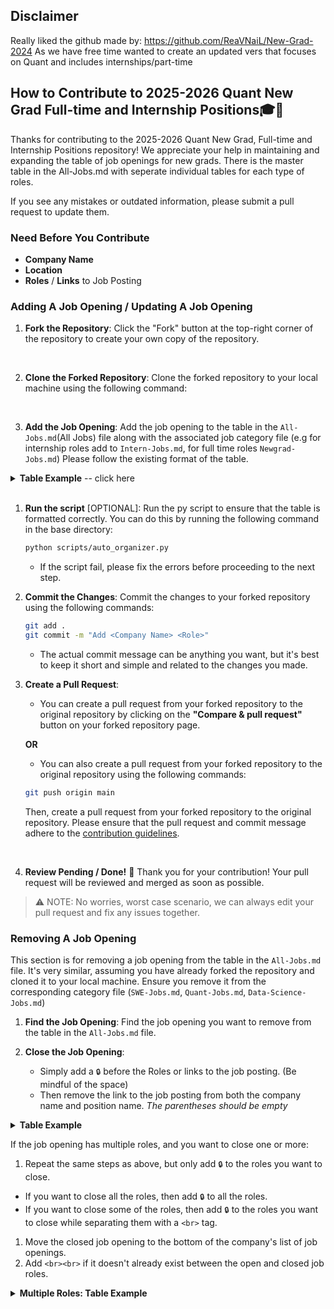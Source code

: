## Disclaimer 
 Really liked the github made by: https://github.com/ReaVNaiL/New-Grad-2024
 As we have free time wanted to create an updated vers that focuses on Quant and includes internships/part-time

## How to Contribute to 2025-2026 Quant New Grad Full-time and Internship Positions🎓💼

Thanks for contributing to the 2025-2026 Quant New Grad, Full-time and Internship Positions repository! 
We appreciate your help in maintaining and expanding the table of job openings for new grads.
There is the master table in the All-Jobs.md with seperate individual tables for each type of roles.

If you see any mistakes or outdated information, please submit a pull request to update them. 

### Need Before You Contribute
* **Company Name**
* **Location**
* **Roles** / **Links** to Job Posting

### Adding A Job Opening / Updating A Job Opening

1. **Fork the Repository**: Click the "Fork" button at the top-right corner of the repository to create your own copy of the repository.
<br>

2. **Clone the Forked Repository**: Clone the forked repository to your local machine using the following command:
<br>

3. **Add the Job Opening**: Add the job opening to the table in the `All-Jobs.md`(All Jobs) file along with the associated job category file 
(e.g  for internship roles add to `Intern-Jobs.md`, for full time roles `Newgrad-Jobs.md`)
Please follow the existing format of the table.

<details>
<summary><b>Table Example</b> -- click here</summary> <br>

- If you were **ADDING** a job opening for *Walmart*:

| Company Name | Location | Roles | Employment | Date Added (mm/dd/yyyy) |
| ------------ | -------- | ----- | -----------| -------- |------------------------ |
| [Citadel](https://www.citadel.com/careers) | - New York, NY <br> - Chicago, IL | ✅ [New Grad Quant Trader](https://www.citadel.com/careers)| Fulltime | 10/01/2023 |t


Placeholders for the table are defined as follows:
  - `Company Name`: Represents the name of the company.
  - `Location`: Denotes the place(s) where the job position is available.
    - When there are multiple locations, each location should be prefixed with a dash `-`, and a `<br>` tag should be inserted before each location, starting from the second location.
    - Example: `- {location1} <br> - {location2}`
  - `Roles`: Refers to any additional roles or links to the job posting.
    - Including "✅" is optional, but if you want to maintain consistency with the rest of the repository, you can add it at the beginning of the role listing.
  - `Employment`:  Either fulltime, part-time, or internships 
  - `Date Added`: Specifies the date when the job opening was added to the repository. The date should be in the format `mm/dd/yyyy`.
    - This helps in keeping the most recent job openings at the top of the table.


```java
| [Company Name](link-to-job-posting) | Location (s)  | [Position Name](link-to-job-posting)| Employment Type | mm/dd/yyyy |
```

<br>

- If **UPDATING** a job opening, please follow the same format as above, but replace the link to the job posting with the new link, or add a new position name separated by a `<br>` tag.

| Company Name | Location | Roles | Employment | Date Added <br> mm/dd/yyyy |
| ------------ | -------- | ----- | ----------------------------- | --------------------------- |
| [Citadel](https://www.citadel.com/careers) | - New York, NY <br> - Chicago, IL | ✅ [New Grad Quant Trader](https://www.citadel.com/careers)| Fulltime | 10/01/2023 |t

```java
| [Company Name](link-to-job-posting) | Location (s)  | [Position Name](link-to-job-posting)| Employment Type | mm/dd/yyyy |
```

</details> 
<br>

1. **Run the script** [OPTIONAL]: Run the py script to ensure that the table is formatted correctly. You can do this by running the following command in the base directory:

    ```bash
    python scripts/auto_organizer.py
    ```
    - If the script fail, please fix the errors before proceeding to the next step.

2. **Commit the Changes**: Commit the changes to your forked repository using the following commands:

    ```bash
    git add .
    git commit -m "Add <Company Name> <Role>"
    ```

    - The actual commit message can be anything you want, but it's best to keep it short and simple and related to the changes you made.

3. **Create a Pull Request**:
    * You can create a pull request from your forked repository to the original repository by clicking on the **"Compare & pull request"** button on your forked repository page.

    **OR**

    * You can also create a pull request from your forked repository to the original repository using the following commands:

    ```bash
    git push origin main
    ```
    Then, create a pull request from your forked repository to the original repository. Please ensure that the pull request and commit message adhere to the [contribution guidelines](#guidelines).

    <br>

4. **Review Pending / Done!** 🎉 Thank you for your contribution! Your pull request will be reviewed and merged as soon as possible.

> ⚠️ NOTE: No worries, worst case scenario, we can always edit your pull request and fix any issues together.

### Removing A Job Opening

This section is for removing a job opening from the table in the `All-Jobs.md` file.
It's very similar, assuming you have already forked the repository and cloned it to your local machine.
Ensure you remove it from the corresponding category file (`SWE-Jobs.md`, `Quant-Jobs.md`, `Data-Science-Jobs.md`)

1. **Find the Job Opening**: Find the job opening you want to remove from the table in the `All-Jobs.md` file.

2. **Close the Job Opening**: 
    - Simply add a `🔒` before the Roles or links to the job posting. (Be mindful of the space)
    - Then remove the link to the job posting from both the company name and position name. *The parentheses should be empty*

<details>
<summary><b>Table Example</b></summary><br>

- This is what the *table* would look like if you were removing a job opening for *Walmart*:

| Company Name | Location | Roles | Employment | Date Added (mm/dd/yyyy) |
| ------------ | -------- | ----- | -----------| -------- |------------------------ |
| [Citadel](https://www.citadel.com/careers) | - New York, NY <br> - Chicago, IL | 🔒 [New Grad Quant Trader](https://www.citadel.com/careers)| Fulltime | 10/01/2023 |t


Placeholders for the table are as follows:
  - `Company Name`: The name of the company.
  - `Location`: The location(s) of the job opening.
  - `Roles`: Any additional Roles or links to the job posting.

```java
| [Company Name]() | - Location (s)  | 🔒 [Position Name]()| - | mm/dd/yyyy |
```

</details>

If the job opening has multiple roles, and you want to close one or more:
1. Repeat the same steps as above, but only add `🔒` to the roles you want to close.
- If you want to close all the roles, then add `🔒` to all the roles.
- If you want to close some of the roles, then add `🔒` to the roles you want to close while separating them with a `<br>` tag.
1. Move the closed job opening to the bottom of the company's list of job openings.
2. Add `<br><br>` if it doesn't already exist between the open and closed job roles.

<details>
<summary><b>Multiple Roles: Table Example</b></summary><br>

- This is what the *table* would look like if you were removing a job opening for *Walmart*:

| Company Name | Location | Roles | Employment | Date Added (mm/dd/yyyy) |
| ------------ | -------- | ----- | -----------| -------- |------------------------ |
| [Citadel](https://www.citadel.com/careers) | - New York, NY <br> - Chicago, IL |  ✅ [New Grad Software Engineer II](https://careers.walmart.com/swe2) <br> ✅ [New Grad Software Engineer III](https://careers.walmart.com/swe3)  <br> 🔒 [New Grad Quant Strat]() | Fulltime | 10/01/2023 |t


Placeholders for the table are as follows:
  - `Company Name`: The name of the company.
  - `Location`: The location(s) of the job opening.
  - `Roles`: Any additional Roles or links to the job posting.

```java
| [Company Name](link-to-job-posting) | - Location (s)  | ✅ [Position Name](link-to-job-posting) <br> ✅ [Position Name 2] <br><br> 🔒 [Position Name 3]() <br> 🔒 [Position Name 4]()| [Employment Type] | mm/dd/yyyy |
```

### Guidelines

- Please ensure that the quant job listings you add are for New Grad positions in the fields of:
    * **Intern Roles**
    * **Fulltime Roles**
- Make sure that the job openings are for the year 2025 and are located in the **United States**, **Remote**, or **Canada**.
- Provide accurate and up-to-date information for each job listing.
- Follow the existing format of the table in the `All-Jobs.md` file.
- Not already listed in the table or previously submitted in a pull request.


### Thank You

We appreciate your contributions to the 2025 New Grad Full-time Positions repository! Your efforts help keep this resource valuable and up-to-date for new grads seeking job opportunities.
Good luck with your job search, and thank you for being a part of our community! 🌟